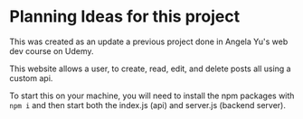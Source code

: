 # Planning Ideas for this project

This was created as an update a previous project done in Angela Yu's web dev course on Udemy.

This website allows a user, to create, read, edit, and delete posts all using a custom api.

To start this on your machine, you will need to install the npm packages with `npm i` and then start both the index.js (api) and server.js (backend server).